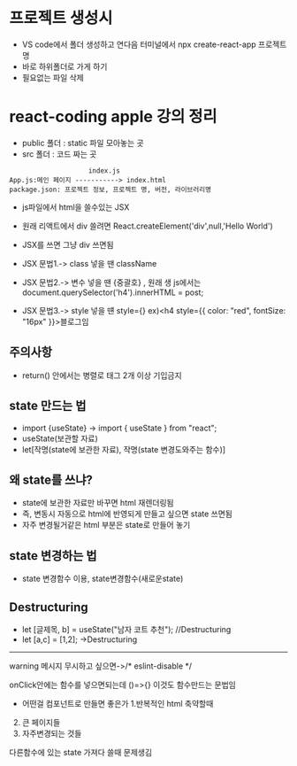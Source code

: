 # 프로젝트 생성시

- VS code에서 폴더 생성하고 연다음 터미널에서 npx create-react-app 프로젝트명
- 바로 하위폴더로 가게 하기
- 필요없는 파일 삭제



# react-coding apple 강의 정리

- public 폴더 : static 파일 모아놓는 곳
- src 폴더 : 코드 짜는 곳

```
                    index.js
App.js:메인 페이지 -----------> index.html
package.json: 프로젝트 정보, 프로젝트 명, 버전, 라이브러리명
```

- js파일에서 html을 쓸수있는 JSX
- 원래 리액트에서 div 쓸려면 React.createElement('div',null,'Hello World')
- JSX를 쓰면 그냥 div 쓰면됨

- JSX 문법1.-> class 넣을 땐 className
- JSX 문법2.-> 변수 넣을 땐 {중괄호} , 원래 생 js에서는 document.querySelector('h4').innerHTML = post;
- JSX 문법3.-> style 넣을 떈 style={} ex)<h4 style={{ color: "red", fontSize: "16px" }}>블로그임</h4>

## 주의사항
- return() 안에서는 병렬로 태그 2개 이상 기입금지

## state 만드는 법
- import {useState} -> import { useState } from "react";
- useState(보관할 자료)
- let[작명(state에 보관한 자료), 작명(state 변경도와주는 함수)]

## 왜 state를 쓰냐? 
- state에 보관한 자료만 바꾸면 html 재렌더링됨
- 즉, 변동시 자동으로 html에 반영되게 만들고 싶으면 state 쓰면됨
- 자주 변경될거같은 html 부분은 state로 만들어 놓기

## state 변경하는 법
- state 변경함수 이용, state변경함수(새로운state)
 
## Destructuring

- let [글제목, b] = useState("남자 코트 추천"); //Destructuring
- let [a,c] = [1,2]; ->Destructuring



----------------------------------------------------------------------------------
warning 메시지 무시하고 싶으면->/* eslint-disable */

onClick안에는 함수를 넣으면되는데
()=>{} 이것도 함수만드는 문법임


- 어떤걸 컴포넌트로 만들면 좋은가
1.반복적인 html 축약할때
2. 큰 페이지들
3. 자주변경되는 것들

다른함수에 있는 state 가져다 쓸때 문제생김
